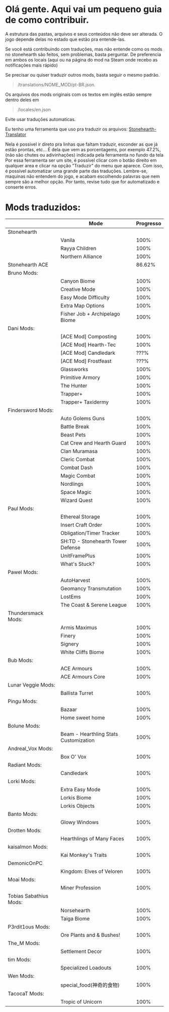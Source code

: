 # Olá gente. Aqui vai um pequeno guia de como contribuir.

A estrutura das pastas, arquivos e seus conteúdos não deve ser alterada. O jogo depende delas no estado que estão pra entende-las. 

Se você está contribuindo com traduções, mas não entende como os mods no stonehearth são feitos, sem problemas, basta perguntar. De preferencia em ambos os locais (aqui ou na página do mod na Steam onde recebo as notificações mais rápido)

Se precisar ou quiser traduzir outros mods, basta seguir o mesmo padrão. 
> /translations/NOME_MOD/pt-BR.json.

Os arquivos dos mods originais com os textos em inglês estão sempre dentro deles em 
> /locales/en.json

Evite usar traduções automaticas.

Eu tenho uma ferramenta que uso pra traduzir os arquivos: [Stonehearth-Translator](https://brunosupremo.github.io/Stonehearth-Translator/)

Nela é possivel ir direto pra linhas que faltam traduzir, esconder as que já estão prontas, etc... É dela que vem as porcentagems, por exemplo 47.2%, (não são chutes ou adivinhações) indicada pela ferramenta no fundo da tela
Por essa ferramenta ser um site, é possível clicar com o botão direito em qualquer area e clicar na opção "Traduzir" do menu que aparece. Com isso, é possível automatizar uma grande parte das traduções. Lembre-se, maquinas não entendem do jogo, e acabam escolhendo palavras que nem sempre são a melhor opção. Por tanto, revise tudo que for automatizado e conserte erros.


# Mods traduzidos:

||Mode| Progresso|
|-|-|-|
|Stonehearth|||
||Vanila|100%|
||Rayya Children|100%|
||Northern Alliance|100%|
|Stonehearth ACE||86.62%|
|Bruno Mods:|||
||Canyon Biome|100%|
||Creative Mode|100%|
||Easy Mode Difficulty|100%|
||Extra Map Options|100%|
||Fisher Job + Archipelago Biome|100%|
|Dani Mods:|||
||[ACE Mod] Composting|100%|
||[ACE Mod] Hearth-Tec|100%|
||[ACE Mod] Candledark|???%|
||[ACE Mod] Frostfeast|???%|
||Glassworks|100%|
||Primitive Armory|100%|
||The Hunter|100%|
||Trapper+|100%|
||Trapper+ Taxidermy|100%|
|Findersword Mods:|||
||Auto Golems Guns|100%|
||Battle Break|100%|
||Beast Pets|100%|
||Cat Crew and Hearth Guard|100%|
||Clan Muramasa|100%|
||Cleric Combat|100%|
||Combat Dash|100%|
||Magic Combat|100%|
||Nordlings|100%|
||Space Magic|100%|
||Wizard Quest|100%|
|Paul Mods:|||
||Ethereal Storage|100%|
||Insert Craft Order|100%|
||Obligation/Timer Tracker|100%|
||SH:TD - Stonehearth Tower Defense|100%|
||UnitFramePlus|100%|
||What's Stuck?|100%|
|Pawel Mods:|||
||AutoHarvest|100%
||Geomancy Transmutation|100%|
||LostEms|100%|
||The Coast & Serene League|100%|
|Thundersmack Mods:|||
||Armis Maximus|100%|
||Finery|100%|
||Signery|100%|
||White Cliffs Biome|100%|
|Bub Mods:|||
||ACE Armours|100%|
||ACE Armours Core|100%|
|Lunar Veggie Mods:|||
||Ballista Turret|100%|
|Pingu Mods:|||
||Bazaar|100%|
||Home sweet home|100%|
|Bolune Mods:|||
||Beam - Hearthling Stats Customization|100%|
|Andreal_Vox Mods:|||
||Box O' Vox|100%|
|Radiant Mods:|||
||Candledark|100%|
|Lorki Mods:|||
||Extra Easy Mode|100%|
||Lorkis Biome|100%|
||Lorkis Objects|100%|
|Banto Mods:|||
||Glowy Windows|100%|
|Drotten Mods:|||
||Hearthlings of Many Faces|100%|
|kaisalmon Mods:|||
||Kai Monkey's Traits|100%|
|DemonicOnPC|||
||Kingdom: Elves of Veloren|100%|
|Moai Mods:|||
||Miner Profession|100%|
|Tobias Sabathius Mods:|||
||Norsehearth|100%|
||Taiga Biome|100%|
|P3rdit1ous Mods:|||
||Ore Plants and & Bushes!|100%|
|The_M Mods:|||
||Settlement Decor|100%|
|tim Mods:|||
||Specialized Loadouts|100%|
|Wen Mods:|||
||special_food(神奇的食物)|100%|
|TacocaT Mods:|||
||Tropic of Unicorn|100%|